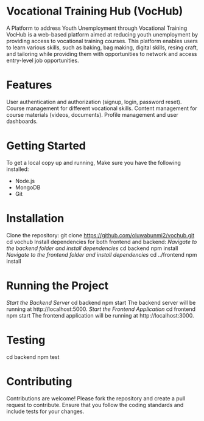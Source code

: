 # Vocational Training Hub (VocHub)
A Platform to address Youth Unemployment through Vocational Training
VocHub is a web-based platform aimed at reducing youth unemployment by providing access to vocational training courses. 
This platform enables users to learn various skills, such as baking, bag making, digital skills, resing craft, and tailoring while providing them with opportunities to network and access entry-level job opportunities.

# Features
User authentication and authorization (signup, login, password reset).
Course management for different vocational skills.
Content management for course materials (videos, documents).
Profile management and user dashboards.

# Getting Started
To get a local copy up and running, 
 Make sure you have the following installed:
 - Node.js
 - MongoDB
 - Git

# Installation
 Clone the repository:
 git clone https://github.com/oluwabunmi2/vochub.git
 cd vochub
 Install dependencies for both frontend and backend:
 *Navigate to the backend folder and install dependencies*
   cd backend
   npm install
 *Navigate to the frontend folder and install dependencies*
   cd ../frontend
   npm install

# Running the Project
 *Start the Backend Server*
 cd backend
 npm start
The backend server will be running at http://localhost:5000.
 *Start the Frontend Application*
 cd frontend
 npm start
The frontend application will be running at http://localhost:3000.

# Testing
cd backend
npm test

# Contributing
Contributions are welcome! Please fork the repository and create a pull request to contribute. Ensure that you follow the coding standards and include tests for your changes.
